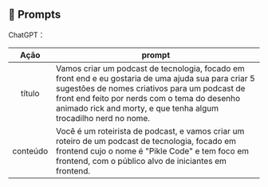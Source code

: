 ## 🧠 Prompts


ChatGPT：

|   Ação   | prompt                                                                                                                                                                                                                                                                         |
| :------: | ------------------------------------------------------------------------------------------------------------------------------------------------------------------------------------------------------------------------------------------------------------------------------ |
|  título  | Vamos criar um podcast de tecnologia, focado em front end e eu gostaria de uma ajuda sua para criar 5 sugestões de nomes criativos para um podcast de front end feito por nerds com o tema do desenho animado rick and morty, e que tenha algum trocadilho nerd no nome.                                                        |
| conteúdo | Você é um roteirista de podcast, e vamos criar um  roteiro de um podcast de tecnologia, focado em frontend cujo o nome é "Pikle Code" e tem foco em frontend,  com o público alvo de iniciantes em frontend. |
